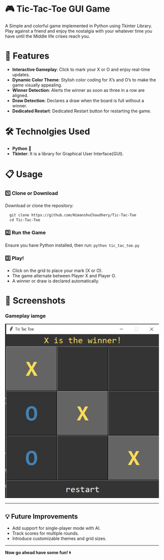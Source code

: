 #  🎮 Tic-Tac-Toe GUI Game

A Simple and colorful game implemented in Python using Tkinter Library. Play against a friend and enjoy the nostalgia with your whatever time you have until the Middle life crises reach you.

# 📸 Features
- **Interactive Gameplay**: Click to mark your X or O and enjoy real-time updates.
- **Dynamic Color Theme**: Stylish color coding for X’s and O’s to make the game visually appealing.
- **Winner Detection**: Alerts the winner as soon as three in a row are aligned.
- **Draw Detection**: Declares a draw when the board is full without a winner.
- **Dedicated Restart**: Dedicated Restart button for restarting the game.

# 🛠️ Technolgies Used
- **Python** 🐍
- **Tkinter**: It is a library for Graphical User Interface(GUI).

# 📋 Usage
### 1️⃣ Clone or Download
Download or clone the repository:
```
  git clone https://github.com/HimanshuChaudhery/Tic-Tac-Toe
  cd Tic-Tac-Toe
```

### 2️⃣ Run the Game
Ensure you have Python installed, then run:
`
python tic_tac_toe.py
`

### 3️⃣ Play!
- Click on the grid to place your mark (X or O).
- The game alternate between Player X and Player O.
- A winner or draw is declared automatically.

# 📸 Screenshots

### Gameplay iamge 
![inital_image](https://github.com/HimanshuChaudhery/Tic-Tac-Toe/blob/main/tic-tac-toe.jpg)

---

## 💡 Future Improvements

- Add support for single-player mode with AI.
- Track scores for multiple rounds.
- Introduce customizable themes and grid sizes.

---

**Now go ahead have some fun! 🌀**
